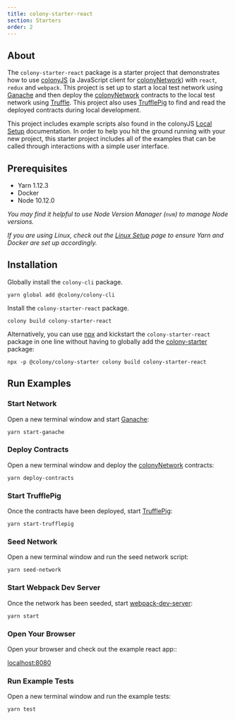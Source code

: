 ```yaml
---
title: colony-starter-react
section: Starters
order: 2
---
```


## About

The `colony-starter-react` package is a starter project that demonstrates how to use [colonyJS](https://github.com/JoinColony/colonyJS) (a JavaScript client for [colonyNetwork](https://github.com/JoinColony/colonyNetwork)) with `react`, `redux` and `webpack`. This project is set up to start a local test network using [Ganache](https://github.com/trufflesuite/ganache-cli) and then deploy the [colonyNetwork](https://github.com/JoinColony/colonyNetwork) contracts to the local test network using [Truffle](https://github.com/trufflesuite/truffle). This project also uses [TrufflePig](https://github.com/JoinColony/trufflepig) to find and read the deployed contracts during local development.

This project includes example scripts also found in the colonyJS [Local Setup](/colonyjs/intro-local-setup) documentation. In order to help you hit the ground running with your new project, this starter project includes all of the examples that can be called through interactions with a simple user interface.

## Prerequisites

- Yarn 1.12.3
- Docker
- Node 10.12.0

_You may find it helpful to use Node Version Manager (`nvm`) to manage Node versions._

_If you are using Linux, check out the [Linux Setup](/colonystarter/docs-linux-setup/) page to ensure Yarn and Docker are set up accordingly._

## Installation

Globally install the `colony-cli` package.

```
yarn global add @colony/colony-cli
```

Install the `colony-starter-react` package.

```
colony build colony-starter-react
```

Alternatively, you can use [npx](https://www.npmjs.com/package/npx) and kickstart the `colony-starter-react` package in one line without having to globally add the [colony-starter](/colonystarter/starters-colony-starter/) package:

```
npx -p @colony/colony-starter colony build colony-starter-react
```

## Run Examples

### Start Network

Open a new terminal window and start [Ganache](https://github.com/trufflesuite/ganache-cli):

```
yarn start-ganache
```

### Deploy Contracts

Open a new terminal window and deploy the [colonyNetwork](https://github.com/JoinColony/colonyNetwork) contracts:

```
yarn deploy-contracts
```

### Start TrufflePig

Once the contracts have been deployed, start [TrufflePig](https://github.com/JoinColony/trufflepig):

```
yarn start-trufflepig
```

### Seed Network

Open a new terminal window and run the seed network script:

```
yarn seed-network
```

### Start Webpack Dev Server

Once the network has been seeded, start [webpack-dev-server](https://github.com/webpack/webpack-dev-server):

```
yarn start
```

### Open Your Browser

Open your browser and check out the example react app::

[localhost:8080](http://localhost:8080)

### Run Example Tests

Open a new terminal window and run the example tests:

```
yarn test
```
